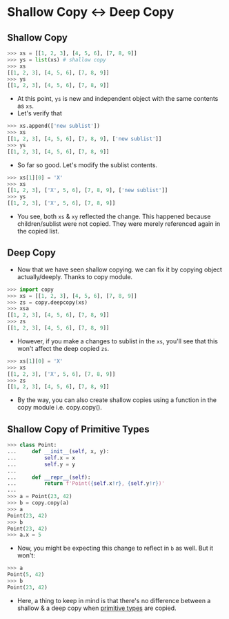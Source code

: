 # Shallow Copy <-> Deep Copy

## Shallow Copy

```python
>>> xs = [[1, 2, 3], [4, 5, 6], [7, 8, 9]]
>>> ys = list(xs) # shallow copy
>>> xs
[[1, 2, 3], [4, 5, 6], [7, 8, 9]]
>>> ys
[[1, 2, 3], [4, 5, 6], [7, 8, 9]]
```
- At this point, `ys` is new and independent object with the same contents as `xs`.
- Let's verify that
```python
>>> xs.append(['new sublist'])
>>> xs
[[1, 2, 3], [4, 5, 6], [7, 8, 9], ['new sublist']]
>>> ys
[[1, 2, 3], [4, 5, 6], [7, 8, 9]]
```
- So far so good. Let's modify the sublist contents.
```python
>>> xs[1][0] = 'X'
>>> xs
[[1, 2, 3], ['X', 5, 6], [7, 8, 9], ['new sublist']]
>>> ys
[[1, 2, 3], ['X', 5, 6], [7, 8, 9]]
```
- You see, both `xs` & `xy` reflected the change. This happened because children/sublist were not copied. They were merely referenced again in the copied list. 

## Deep Copy
- Now that we have seen shallow copying. we can fix it by copying object actually/deeply. Thanks to copy module.
```python
>>> import copy
>>> xs = [[1, 2, 3], [4, 5, 6], [7, 8, 9]]
>>> zs = copy.deepcopy(xs)
>>> xsa
[[1, 2, 3], [4, 5, 6], [7, 8, 9]]
>>> zs
[[1, 2, 3], [4, 5, 6], [7, 8, 9]]
```
- However, if you make a changes to sublist in the `xs`, you'll see that this won't affect the deep copied `zs`.
```python
>>> xs[1][0] = 'X'
>>> xs
[[1, 2, 3], ['X', 5, 6], [7, 8, 9]]
>>> zs
[[1, 2, 3], [4, 5, 6], [7, 8, 9]]
```
- By the way, you can also create shallow copies using a function in the
copy module i.e. copy.copy().

## Shallow Copy of Primitive Types
```python
>>> class Point:
...     def __init__(self, x, y):
...         self.x = x
...         self.y = y
...
...     def __repr__(self):
...         return f'Point({self.x!r}, {self.y!r})'
... 
>>> a = Point(23, 42)
>>> b = copy.copy(a)
>>> a
Point(23, 42)
>>> b
Point(23, 42)
>>> a.x = 5
```
- Now, you might be expecting this change to reflect in `b` as well. But it won't:
```python
>>> a
Point(5, 42)
>>> b
Point(23, 42)
```
- Here, a thing to keep in mind is that there's no difference between a shallow & a deep copy when [primitive types](https://www.datacamp.com/community/tutorials/data-structures-python) are copied. 
